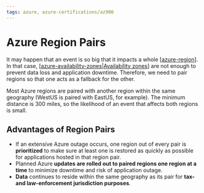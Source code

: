 ```yaml
---
tags: azure, azure-certifications/az900
---
```


# Azure Region Pairs

It may happen that an event is so big that it impacts a whole [[azure-region]]. In that case, [[azure-availability-zones|Availability zones]] are not enough to prevent data loss and application downtime. Therefore, we need to pair regions so that one acts as a fallback for the other.

Most Azure regions are paired with another region within the same geography (WestUS is paired with EastUS, for example). The minimum distance is 300 miles, so the likelihood of an event that affects both regions is small.

## Advantages of Region Pairs

- If an extensive Azure outage occurs, one region out of every pair is **prioritized** to make sure at least one is restored as quickly as possible for applications hosted in that region pair.
- Planned Azure **updates are rolled out to paired regions one region at a time** to minimize downtime and risk of application outage.
- **Data** continues to reside within the same geography as its pair for **tax- and law-enforcement jurisdiction purposes**.

[//begin]: # "Autogenerated link references for markdown compatibility"
[azure-region]: azure-region.md "Azure Regions"
[azure-availability-zones|Availability zones]: azure-availability-zones.md "Azure Availability Zones"
[//end]: # "Autogenerated link references"
